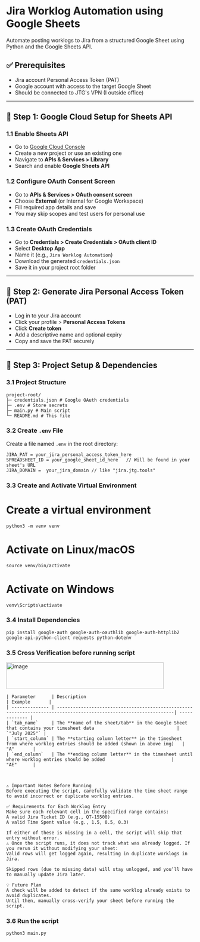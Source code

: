 # Jira Worklog Automation using Google Sheets

Automate posting worklogs to Jira from a structured Google Sheet using Python and the Google Sheets API.

## ✅ Prerequisites

- Jira account Personal Access Token (PAT)
- Google account with access to the target Google Sheet
- Should be connected to JTG's VPN (I outside office)

---

## 🔧 Step 1: Google Cloud Setup for Sheets API

### 1.1 Enable Sheets API

- Go to [Google Cloud Console](https://console.cloud.google.com/)
- Create a new project or use an existing one
- Navigate to **APIs & Services > Library**
- Search and enable **Google Sheets API**

### 1.2 Configure OAuth Consent Screen

- Go to **APIs & Services > OAuth consent screen**
- Choose **External** (or Internal for Google Workspace)
- Fill required app details and save
- You may skip scopes and test users for personal use

### 1.3 Create OAuth Credentials

- Go to **Credentials > Create Credentials > OAuth client ID**
- Select **Desktop App**
- Name it (e.g., `Jira Worklog Automation`)
- Download the generated `credentials.json`
- Save it in your project root folder

---

## 🔐 Step 2: Generate Jira Personal Access Token (PAT)

- Log in to your Jira account
- Click your profile > **Personal Access Tokens**
- Click **Create token**
- Add a descriptive name and optional expiry
- Copy and save the PAT securely

---

## 📁 Step 3: Project Setup & Dependencies

### 3.1 Project Structure
```
project-root/
├─ credentials.json # Google OAuth credentials
├─ .env # Store secrets 
├─ main.py # Main script
└─ README.md # This file
```
### 3.2 Create `.env` File

Create a file named `.env` in the root directory:

```
JIRA_PAT = your_jira_personal_access_token_here
SPREADSHEET_ID = your_google_sheet_id_here   // Will be found in your sheet's URL
JIRA_DOMAIN =  your_jira_domain // like "jira.jtg.tools"
```

### 3.3 Create and Activate Virtual Environment 
# Create a virtual environment
```
python3 -m venv venv
```

# Activate on Linux/macOS
```
source venv/bin/activate
```

# Activate on Windows
```
venv\Scripts\activate
```

### 3.4 Install Dependencies
```
pip install google-auth google-auth-oauthlib google-auth-httplib2 google-api-python-client requests python-dotenv
```
### 3.5 Cross Verification before running script 

<img width="423" height="71" alt="image" src="https://github.com/user-attachments/assets/e4f63409-8c86-4d82-aef1-07a094167d96" />

```
| Parameter      | Description                                                                                                       | Example       |
| -------------- | ------------------------------------------------------------------------------------------------------------------| ------------- |
| `tab_name`     | The **name of the sheet/tab** in the Google Sheet that contains your timesheet data                               | `"July 2025"` |
| `start_column` | The **starting column letter** in the timesheet from where worklog entries should be added (shown in above img)   |     "A"       |
| `end_column`   | The **ending column letter** in the timesheet until where worklog entries should be added                         |     "AE"      |



⚠️ Important Notes Before Running
Before executing the script, carefully validate the time sheet range to avoid incorrect or duplicate worklog entries.

✅ Requirements for Each Worklog Entry
Make sure each relevant cell in the specified range contains:
A valid Jira Ticket ID (e.g., QT-15500)
A valid Time Spent value (e.g., 1.5, 0.5, 0.3)

If either of these is missing in a cell, the script will skip that entry without error.
⚠️ Once the script runs, it does not track what was already logged. If you rerun it without modifying your sheet:
Valid rows will get logged again, resulting in duplicate worklogs in Jira.

Skipped rows (due to missing data) will stay unlogged, and you’ll have to manually update Jira later.

💡 Future Plan
A check will be added to detect if the same worklog already exists to avoid duplicates.
Until then, manually cross-verify your sheet before running the script.
```
### 3.6 Run the script
```
python3 main.py 
```

